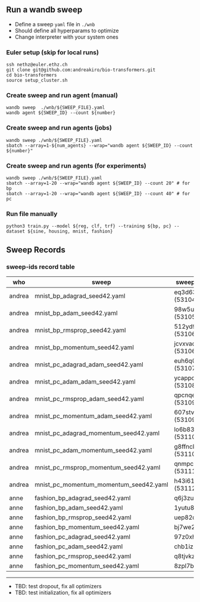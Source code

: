 ## Run a wandb sweep

- Define a sweep `yaml` file in `./wnb`
- Should define all hyperparams to optimize
- Change interpreter with your system ones

### Euler setup (skip for local runs)
```
ssh nethz@euler.ethz.ch
git clone git@github.com:andreakiro/bio-transformers.git
cd bio-transformers
source setup_cluster.sh
```

### Create sweep and run agent (manual)
```
wandb sweep  ./wnb/${SWEEP_FILE}.yaml
wandb agent ${SWEEP_ID} --count ${number}
```

### Create sweep and run agents (jobs)
```
wandb sweep ./wnb/${SWEEP_FILE}.yaml
sbatch --array=1-${num_agents} --wrap="wandb agent ${SWEEP_ID} --count ${number}"
```

### Create sweep and run agents (for experiments)
```
wandb sweep ./wnb/${SWEEP_FILE}.yaml
sbatch --array=1-20 --wrap="wandb agent ${SWEEP_ID} --count 20" # for bp
sbatch --array=1-20 --wrap="wandb agent ${SWEEP_ID} --count 40" # for pc
```

### Run file manually
```
python3 train.py --model ${reg, clf, trf} --training ${bp, pc} --dataset ${sine, housing, mnist, fashion}
```

## Sweep Records
### sweep-ids record table
| who | sweep | sweep-id |
|---|---|---|
| andrea | mnist_bp_adagrad_seed42.yaml | eq3d63v4 (5310498) |
| andrea | mnist_bp_adam_seed42.yaml | 98w5uup7 (5310547) |
| andrea | mnist_bp_rmsprop_seed42.yaml | 512yd9li (5310619) |
| andrea | mnist_bp_momentum_seed42.yaml | jcvxvaof (5310673) |
| andrea | mnist_pc_adagrad_adam_seed42.yaml | euh6q0tl (5310797) |
| andrea | mnist_pc_adam_adam_seed42.yaml | ycappciw (5310849) |
| andrea | mnist_pc_rmsprop_adam_seed42.yaml | qpcnqeri (5310917) |
| andrea | mnist_pc_momentum_adam_seed42.yaml | 607stvh1 (5310968) |
| andrea | mnist_pc_adagrad_momentum_seed42.yaml | lo6b8318 (5311028) |
| andrea | mnist_pc_adam_momentum_seed42.yaml | g8ffnck4 (5311085) |
| andrea | mnist_pc_rmsprop_momentum_seed42.yaml | qnmpck0o (5311159) |
| andrea | mnist_pc_momentum_momentum_seed42.yaml | h43i61oa (5311211) |
| anne | fashion_bp_adagrad_seed42.yaml | q6j3zu02 |
| anne | fashion_bp_adam_seed42.yaml | 1yutu8s2 |
| anne | fashion_bp_rmsprop_seed42.yaml | uep82qrg |
| anne | fashion_bp_momentum_seed42.yaml | bj7we2l7 |
| anne | fashion_pc_adagrad_seed42.yaml | 97z0xhl6 |
| anne | fashion_pc_adam_seed42.yaml | chb1iz0y |
| anne | fashion_pc_rmsprop_seed42.yaml | q8tjvkzo |
| anne | fashion_pc_momentum_seed42.yaml | 8zpl7b9v |
---
- TBD: test dropout, fix all optimizers
- TBD: test initialization, fix all optimizers